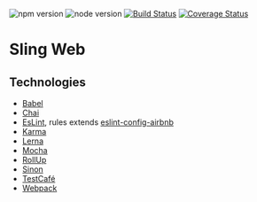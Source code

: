 ![npm version][npm-badge]
![node version][node-badge]
[![Build Status][build-status]][travis-url]
[![Coverage Status][coverage-status]][coveralls-url]

# Sling Web

## Technologies
  - [Babel](https://babeljs.io/)
  - [Chai](https://www.chaijs.com/)
  - [EsLint](https://eslint.org/), rules extends [eslint-config-airbnb](https://www.npmjs.com/package/eslint-config-airbnb)
  - [Karma](https://karma-runner.github.io)
  - [Lerna](https://lernajs.io/)
  - [Mocha](https://mochajs.org/)
  - [RollUp](https://rollupjs.org/guide/en)
  - [Sinon](https://sinonjs.org/)
  - [TestCafé](http://devexpress.github.io/testcafe/)
  - [Webpack](https://webpack.js.org/)

[node-badge]: https://img.shields.io/badge/node%20version-8.x.x-brightgreen.svg
[npm-badge]: https://img.shields.io/badge/npm%20version-6.x.x-blue.svg
[build-status]: https://travis-ci.org/stone-payments/sling-web-framework.svg?branch=master
[coverage-status]: https://coveralls.io/repos/github/stone-payments/sling-web-framework/badge.svg?branch=master
[travis-url]: https://travis-ci.org/stone-payments/sling-web-framework
[coveralls-url]: https://coveralls.io/github/stone-payments/sling-web-framework
